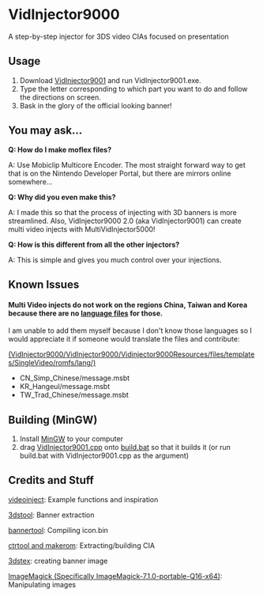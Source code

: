 # VidInjector9000
A step-by-step injector for 3DS video CIAs focused on presentation

Usage
--
1. Download [VidInjector9001](https://github.com/FoofooTheGuy/VidInjector9000/releases/latest/download/VidInjector9001.zip) and run VidInjector9001.exe.
2. Type the letter corresponding to which part you want to do and follow the directions on screen.
3. Bask in the glory of the official looking banner!

You may ask...
--

**Q: How do I make moflex files?**

A: Use Mobiclip Multicore Encoder. The most straight forward way to get that is on the Nintendo Developer Portal, but there are mirrors online somewhere...

**Q: Why did you even make this?**

A: I made this so that the process of injecting with 3D banners is more streamlined. Also, VidInjector9000 2.0 (aka VidInjector9001) can create multi video injects with MultiVidInjector5000!

**Q: How is this different from all the other injectors?**

A: This is simple and gives you much control over your injections.

Known Issues
--
#### Multi Video injects do not work on the regions China, Taiwan and Korea because there are no [language files](https://github.com/FoofooTheGuy/VidInjector9000/tree/main/VidInjector9000/Vidinjector9000Resources/files/templates/MultiVideo/romfs/lang) for those.
I am unable to add them myself because I don't know those languages so I would appreciate it if someone would translate the files and contribute:

[(VidInjector9000/VidInjector9000/Vidinjector9000Resources/files/templates/SingleVideo/romfs/lang/)](https://github.com/FoofooTheGuy/VidInjector9000/tree/main/VidInjector9000/Vidinjector9000Resources/files/templates/MultiVideo/romfs/lang)
- CN_Simp_Chinese/message.msbt
- KR_Hangeul/message.msbt
- TW_Trad_Chinese/message.msbt

Building (MinGW)
--
1. Install [MinGW](https://sourceforge.net/projects/mingw/files/latest/download) to your computer
2. drag [VidInjector9001.cpp](https://github.com/FoofooTheGuy/VidInjector9000/raw/main/VidInjector9000/src/VidInjector9001.cpp) onto [build.bat](https://github.com/FoofooTheGuy/VidInjector9000/raw/main/VidInjector9000/src/build.bat) so that it builds it (or run build.bat with VidInjector9001.cpp as the argument)

Credits and Stuff
--
[videoinject](https://github.com/ihaveamac/videoinject): Example functions and inspiration

[3dstool](https://github.com/dnasdw/3dstool): Banner extraction

[bannertool](https://github.com/Steveice10/bannertool): Compiling icon.bin

[ctrtool and makerom](https://github.com/3DSGuy/Project_CTR): Extracting/building CIA

[3dstex](https://github.com/Cruel/3dstex): creating banner image

[ImageMagick (Specifically ImageMagick-7.1.0-portable-Q16-x64)](https://download.imagemagick.org/ImageMagick/download/binaries/ImageMagick-7.1.0-portable-Q16-x64.zip): Manipulating images
